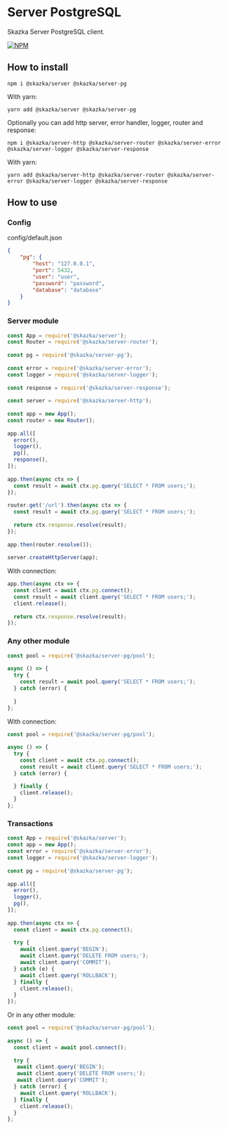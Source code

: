 # Server PostgreSQL

Skazka Server PostgreSQL client.

[![NPM](https://nodei.co/npm/@skazka/server-pg.png)](https://npmjs.org/package/@skazka/server-pg)

## How to install

    npm i @skazka/server @skazka/server-pg
    
With yarn:

    yarn add @skazka/server @skazka/server-pg
    
Optionally you can add http server, error handler, logger, router and response:

    npm i @skazka/server-http @skazka/server-router @skazka/server-error @skazka/server-logger @skazka/server-response
      
With yarn:

    yarn add @skazka/server-http @skazka/server-router @skazka/server-error @skazka/server-logger @skazka/server-response

## How to use

### Config

config/default.json

```json
{
    "pg": {
        "host": "127.0.0.1",
        "port": 5432,
        "user": "user",
        "password": "password",
        "database": "database"
    }
}
```

### Server module

```javascript
const App = require('@skazka/server');
const Router = require('@skazka/server-router');
        
const pg = require('@skazka/server-pg');
        
const error = require('@skazka/server-error');
const logger = require('@skazka/server-logger');
        
const response = require('@skazka/server-response');
        
const server = require('@skazka/server-http');
        
const app = new App();
const router = new Router();
        
app.all([
  error(),
  logger(),
  pg(),
  response(),
]);
    
app.then(async ctx => {
  const result = await ctx.pg.query('SELECT * FROM users;');
});
    
router.get('/url').then(async ctx => {
  const result = await ctx.pg.query('SELECT * FROM users;');
            
  return ctx.response.resolve(result); 
});
        
app.then(router.resolve());
        
server.createHttpServer(app);
```

With connection:

```javascript
app.then(async ctx => {
  const client = await ctx.pg.connect();
  const result = await client.query('SELECT * FROM users;');
  client.release();
  
  return ctx.response.resolve(result); 
});
```

### Any other module

```javascript
const pool = require('@skazka/server-pg/pool');
    
async () => {
  try {
    const result = await pool.query('SELECT * FROM users;');
  } catch (error) {
    
  }
};
```
    
With connection:

```javascript
const pool = require('@skazka/server-pg/pool');
    
async () => {
  try {
    const client = await ctx.pg.connect();
    const result = await client.query('SELECT * FROM users;');
  } catch (error) {

  } finally {
    client.release();
  }
};
```
    
### Transactions

```javascript
const App = require('@skazka/server');
const app = new App();
const error = require('@skazka/server-error');
const logger = require('@skazka/server-logger');
    
const pg = require('@skazka/server-pg');
    
app.all([
  error(),
  logger(),
  pg(),
]);
    
app.then(async ctx => {
  const client = await ctx.pg.connect();
        
  try {
    await client.query('BEGIN');
    await client.query('DELETE FROM users;');
    await client.query('COMMIT');
  } catch (e) {
    await client.query('ROLLBACK');
  } finally {
    client.release();
  }
});
```
    
Or in any other module:

```javascript
const pool = require('@skazka/server-pg/pool');
    
async () => {
  const client = await pool.connect();
    
  try {
   await client.query('BEGIN');
   await client.query('DELETE FROM users;');
   await client.query('COMMIT');
  } catch (error) {
    await client.query('ROLLBACK');
  } finally {
    client.release();
  }
};
```
